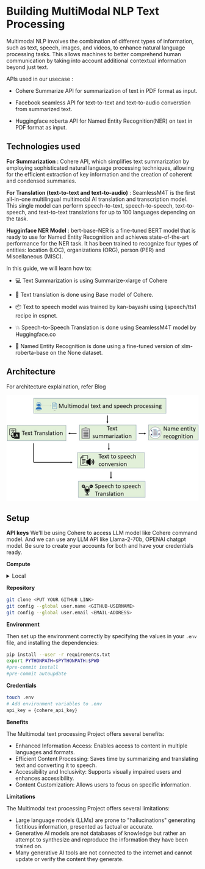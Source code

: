 # Building MultiModal NLP Text Processing 

Multimodal NLP involves the combination of different types of information, such as text, speech, images, and videos, to enhance natural language processing tasks. This allows machines to better comprehend human communication by taking into account additional contextual information beyond just text. ​

APIs used in our usecase :​

* Cohere Summarize API for summarization of text in PDF format as input.

* Facebook seamless API for text-to-text and text-to-audio converstion from summarized text.

* Huggingface roberta API for Named Entity Recognition(NER) on text in PDF format as input.

## Technologies used

**For Summarization** : Cohere API, which simplifies text summarization by employing sophisticated natural language processing techniques, allowing for the efficient extraction of key information and the creation of coherent and condensed summaries.

**For Translation (text-to-text and text-to-audio)** : SeamlessM4T is the first all-in-one multilingual multimodal AI translation and transcription model. This single model can perform speech-to-text, speech-to-speech, text-to-speech, and text-to-text translations for up to 100 languages depending on the task.

**Hugginface NER Model** : bert-base-NER is a fine-tuned BERT model that is ready to use for Named Entity Recognition and achieves state-of-the-art performance for the NER task. It has been trained to recognize four types of entities: location (LOC), organizations (ORG), person (PER) and Miscellaneous (MISC).

In this guide, we will learn how to:
 
* 💻 Text Summarization is using Summarize-xlarge of Cohere 

* 🚀 Text translation is done using Base model of Cohere.

* 📦 Text to speech model was trained by kan-bayashi using ljspeech/tts1 recipe in espnet.

* 💥 Speech-to-Speech Translation is done using SeamlessM4T model by Huggingface.co

* 🚀 Named Entity Recognition is done using a fine-tuned version of xlm-roberta-base on the None dataset.


<!--- **Blog post**: https://www.anyscale.com/blog/a-comprehensive-guide-for-building-rag-based-llm-applications-part-1
- **GitHub repository**: https://github.com/ray-project/llm-applications
- **Interactive notebook**: https://github.com/ray-project/llm-applications/blob/main/notebooks/rag.ipynb --->


## Architecture 

For architecture explaination, refer Blog 


![Getting Started](./images/image.jpg)

## Setup

**API keys**
We'll be using Cohere to access LLM model like Cohere command model. And we can use any LLM API like Llama-2-70b, OPENAI chatgpt model. Be sure to create your accounts for both and have your credentials ready.

**Compute**
<details>
  <summary>Local</summary>
  You could run this on your local laptop but a we highly recommend using a setup with access to GPUs.
</details>



**Repository**
```bash
git clone <PUT YOUR GITHUB LINK>
git config --global user.name <GITHUB-USERNAME>
git config --global user.email <EMAIL-ADDRESS>
```

**Environment**

Then set up the environment correctly by specifying the values in your `.env` file,
and installing the dependencies:

```bash
pip install --user -r requirements.txt
export PYTHONPATH=$PYTHONPATH:$PWD
#pre-commit install
#pre-commit autoupdate
```

**Credentials** 
```bash
touch .env
# Add environment variables to .env
api_key = {cohere_api_key}
```

**Benefits**

The Multimodal text processing Project offers several benefits:

* Enhanced Information Access: Enables access to content in multiple languages and formats.
* Efficient Content Processing: Saves time by summarizing and translating text and converting it to speech.
* Accessibility and Inclusivity: Supports visually impaired users and enhances accessibility.
* Content Customization: Allows users to focus on specific information.

**Limitations**

The Multimodal text processing Project offers several limitations:

* Large language models (LLMs) are prone to "hallucinations" generating fictitious information, presented as factual or accurate. 
* Generative AI models are not databases of knowledge but rather an attempt to synthesize and reproduce the information they have been trained on. 
* Many generative AI tools are not connected to the internet and cannot update or verify the content they generate.


